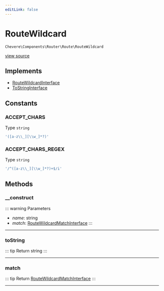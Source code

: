 ```yaml
---
editLink: false
---
```


# RouteWildcard

`Chevere\Components\Router\Route\RouteWildcard`

[view source](https://github.com/chevere/chevere/blob/main/src/Chevere/Components/Router/Route/RouteWildcard.php)

## Implements

- [RouteWildcardInterface](../../../Interfaces/Router/Route/RouteWildcardInterface.md)
- [ToStringInterface](../../../Interfaces/Common/ToStringInterface.md)

## Constants

### ACCEPT_CHARS

Type `string`

```php
'([a-z\\_][\\w_]*?)'
```

### ACCEPT_CHARS_REGEX

Type `string`

```php
'/^([a-z\\_][\\w_]*?)+$/i'
```

## Methods

### __construct

::: warning Parameters
- *name*: string
- *match*: [RouteWildcardMatchInterface](../../../Interfaces/Router/Route/RouteWildcardMatchInterface.md)
:::

---

### toString

::: tip Return
string
:::

---

### match

::: tip Return
[RouteWildcardMatchInterface](../../../Interfaces/Router/Route/RouteWildcardMatchInterface.md)
:::

---
